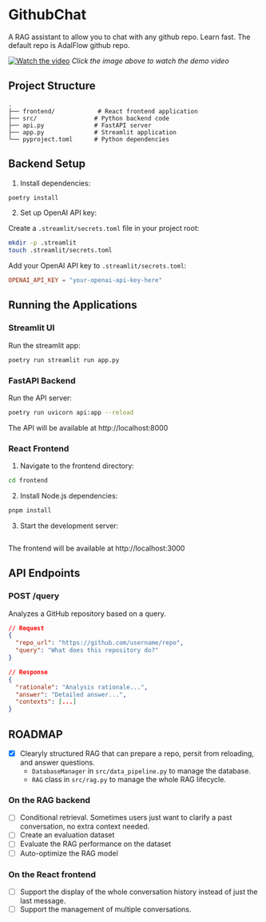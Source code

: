 # GithubChat

A RAG assistant to allow you to chat with any github repo. 
Learn fast. The default repo is AdalFlow github repo.

[![Watch the video](https://img.youtube.com/vi/PvZTSmTK8b0/maxresdefault.jpg)](https://youtu.be/PvZTSmTK8b0)
*Click the image above to watch the demo video*



## Project Structure
```
.
├── frontend/            # React frontend application
├── src/                # Python backend code
├── api.py              # FastAPI server
├── app.py              # Streamlit application
└── pyproject.toml      # Python dependencies
```

## Backend Setup

1. Install dependencies:
```bash
poetry install
```

2. Set up OpenAI API key:

Create a `.streamlit/secrets.toml` file in your project root:
```bash
mkdir -p .streamlit
touch .streamlit/secrets.toml
```

Add your OpenAI API key to `.streamlit/secrets.toml`:
```toml
OPENAI_API_KEY = "your-openai-api-key-here"
```

## Running the Applications

### Streamlit UI
Run the streamlit app:
```bash
poetry run streamlit run app.py
```

### FastAPI Backend
Run the API server:
```bash
poetry run uvicorn api:app --reload
```
The API will be available at http://localhost:8000

### React Frontend
1. Navigate to the frontend directory:
```bash
cd frontend
```

2. Install Node.js dependencies:
```bash
pnpm install
```


3. Start the development server:
```bash
```
The frontend will be available at http://localhost:3000

## API Endpoints

### POST /query
Analyzes a GitHub repository based on a query.
```json
// Request
{
  "repo_url": "https://github.com/username/repo",
  "query": "What does this repository do?"
}

// Response
{
  "rationale": "Analysis rationale...",
  "answer": "Detailed answer...",
  "contexts": [...]
}
```

## ROADMAP
- [x] Clearyly structured RAG that can prepare a repo, persit from reloading, and answer questions.
  - `DatabaseManager` in `src/data_pipeline.py` to manage the database.
  - `RAG` class in `src/rag.py` to manage the whole RAG lifecycle.

### On the RAG backend
- [ ] Conditional retrieval. Sometimes users just want to clarify a past conversation, no extra context needed.
- [ ] Create an evaluation dataset  
- [ ] Evaluate the RAG performance on the dataset  
- [ ] Auto-optimize the RAG model

### On the React frontend

- [ ] Support the display of the whole conversation history instead of just the last message.
- [ ] Support the management of multiple conversations.
